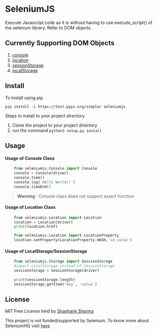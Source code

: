 # SeleniumJS

Execute Javascript code as it is without having to use execute_script() of the selenium library. Refer to DOM objects.

## Currently Supporting  DOM Objects
	
1. [console](https://www.w3schools.com/jsref/obj_console.asp)
2. [location](https://www.w3schools.com/jsref/obj_location.asp)
3. [sessionStorage](https://www.w3schools.com/jsref/prop_win_sessionstorage.asp)
4. [localStorage](https://www.w3schools.com/jsref/obj_storage.asp)

## Install
To Install using pip

	pip install -i https://test.pypi.org/simple/ seleniumjs

Steps to install to your project directory

1. Clone the project to your project directory
2. run the command `python3 setup.py install`

## Usage
#### Usage of Console Class 

```python
	from seleniumjs.Console import Console
	console = Console(driver)
	console.time()
	console.log('Hello World!!')
	console.timeEnd()
```
> **Warning** : Console class does not support assert function

#### Usage of Location Class
	
```python
	from seleniumjs.Location import Location
	location = Location(driver)
	print(location.href)

	from seleniumjs.Location import LocationProperty
	location.setProperty(LocationProperty.HASH,'id_value')
```	
		
#### Usage of LocalStorage/SessionStorage
```python
	from seleniumjs.Storage import SessionStorage
	#import LocalStorage instead of SessionStorage
	sessionStorage = SessionStorage(driver)
	
	print(sessionStorage.length)
	sessionStorage.getItem('key', 'value')
```

## License
MIT Free License held by [Shashank Sharma](mailto:shashankrnr32@gmail.com)

This project is not funded/supported by Selenium. To know more about SeleniumHQ visit [here](https://www.seleniumhq.org/)